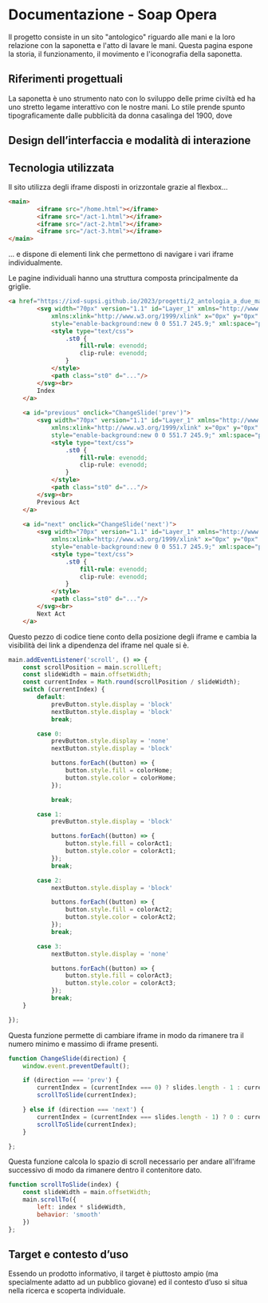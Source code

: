 # Documentazione - Soap Opera
Il progetto consiste in un sito "antologico" riguardo alle mani e la loro relazione con la saponetta e l'atto di lavare le mani. Questa pagina espone la storia, il funzionamento, il movimento e l'iconografia della saponetta.


## Riferimenti progettuali
La saponetta è uno strumento nato con lo sviluppo delle prime civiltà ed ha uno stretto legame interattivo con le nostre mani. Lo stile prende spunto tipograficamente dalle pubblicità da donna casalinga del 1900, dove 


## Design dell’interfaccia e modalità di interazione


## Tecnologia utilizzata
Il sito utilizza degli iframe disposti in orizzontale grazie al flexbox...

```html
<main>
        <iframe src="/home.html"></iframe>
        <iframe src="/act-1.html"></iframe>
        <iframe src="/act-2.html"></iframe>
        <iframe src="/act-3.html"></iframe>
</main>
```

... e dispone di elementi link che permettono di navigare i vari iframe individualmente.

Le pagine individuali hanno una struttura composta principalmente da griglie.

```html
<a href="https://ixd-supsi.github.io/2023/progetti/2_antologia_a_due_mani/" id="index">
        <svg width="70px" version="1.1" id="Layer_1" xmlns="http://www.w3.org/2000/svg"
            xmlns:xlink="http://www.w3.org/1999/xlink" x="0px" y="0px" viewBox="0 0 551.7 245.9"
            style="enable-background:new 0 0 551.7 245.9;" xml:space="preserve" transform="scale(-1, 1)">
            <style type="text/css">
                .st0 {
                    fill-rule: evenodd;
                    clip-rule: evenodd;
                }
            </style>
            <path class="st0" d="..."/>
        </svg><br>
        Index
    </a>
    
    <a id="previous" onclick="ChangeSlide('prev')">
        <svg width="70px" version="1.1" id="Layer_1" xmlns="http://www.w3.org/2000/svg"
            xmlns:xlink="http://www.w3.org/1999/xlink" x="0px" y="0px" viewBox="0 0 551.7 245.9"
            style="enable-background:new 0 0 551.7 245.9;" xml:space="preserve" transform="scale(-1, 1)">
            <style type="text/css">
                .st0 {
                    fill-rule: evenodd;
                    clip-rule: evenodd;
                }
            </style>
            <path class="st0" d="..."/>
        </svg><br>
        Previous Act
    </a>
    
    <a id="next" onclick="ChangeSlide('next')">
        <svg width="70px" version="1.1" id="Layer_1" xmlns="http://www.w3.org/2000/svg"
            xmlns:xlink="http://www.w3.org/1999/xlink" x="0px" y="0px" viewBox="0 0 551.7 245.9"
            style="enable-background:new 0 0 551.7 245.9;" xml:space="preserve">
            <style type="text/css">
                .st0 {
                    fill-rule: evenodd;
                    clip-rule: evenodd;
                }
            </style>
            <path class="st0" d="..."/>
        </svg><br>
        Next Act
    </a>
```

Questo pezzo di codice tiene conto della posizione degli iframe e cambia la visibilità dei link a dipendenza del iframe nel quale si è.

```js
main.addEventListener('scroll', () => {
    const scrollPosition = main.scrollLeft;
    const slideWidth = main.offsetWidth;
    const currentIndex = Math.round(scrollPosition / slideWidth);
    switch (currentIndex) {
        default:
            prevButton.style.display = 'block'
            nextButton.style.display = 'block'
            break;

        case 0:
            prevButton.style.display = 'none'
            nextButton.style.display = 'block'

            buttons.forEach((button) => {
                button.style.fill = colorHome;
                button.style.color = colorHome;
            });

            break;

        case 1:
            prevButton.style.display = 'block'

            buttons.forEach((button) => {
                button.style.fill = colorAct1;
                button.style.color = colorAct1;
            });
            break;

        case 2:
            nextButton.style.display = 'block'

            buttons.forEach((button) => {
                button.style.fill = colorAct2;
                button.style.color = colorAct2;
            });
            break;

        case 3:
            nextButton.style.display = 'none'

            buttons.forEach((button) => {
                button.style.fill = colorAct3;
                button.style.color = colorAct3;
            });
            break;
    }

});
```

Questa funzione permette di cambiare iframe in modo da rimanere tra il numero minimo e massimo di iframe presenti.

```js
function ChangeSlide(direction) {
    window.event.preventDefault();

    if (direction === 'prev') {
        currentIndex = (currentIndex === 0) ? slides.length - 1 : currentIndex - 1;
        scrollToSlide(currentIndex);

    } else if (direction === 'next') {
        currentIndex = (currentIndex === slides.length - 1) ? 0 : currentIndex + 1;
        scrollToSlide(currentIndex);
    }

};
```

Questa funzione calcola lo spazio di scroll necessario per andare all'iframe successivo di modo da rimanere dentro il contenitore dato.

```js
function scrollToSlide(index) {
    const slideWidth = main.offsetWidth;
    main.scrollTo({
        left: index * slideWidth,
        behavior: 'smooth'
    })
};
```
## Target e contesto d’uso
Essendo un prodotto informativo, il target è piuttosto ampio (ma specialmente adatto ad un pubblico giovane) ed il contesto d’uso si situa nella ricerca e scoperta individuale.
